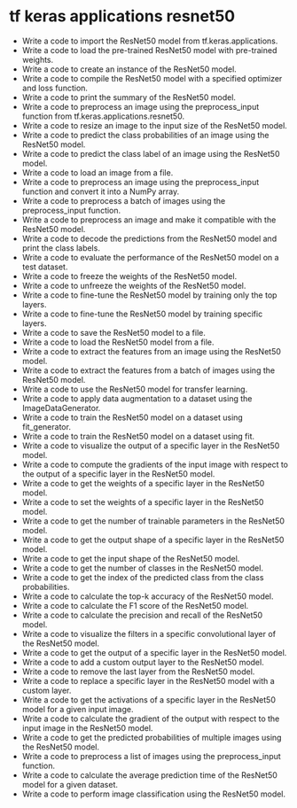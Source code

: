# tf keras applications resnet50

- Write a code to import the ResNet50 model from tf.keras.applications.
- Write a code to load the pre-trained ResNet50 model with pre-trained weights.
- Write a code to create an instance of the ResNet50 model.
- Write a code to compile the ResNet50 model with a specified optimizer and loss function.
- Write a code to print the summary of the ResNet50 model.
- Write a code to preprocess an image using the preprocess_input function from tf.keras.applications.resnet50.
- Write a code to resize an image to the input size of the ResNet50 model.
- Write a code to predict the class probabilities of an image using the ResNet50 model.
- Write a code to predict the class label of an image using the ResNet50 model.
- Write a code to load an image from a file.
- Write a code to preprocess an image using the preprocess_input function and convert it into a NumPy array.
- Write a code to preprocess a batch of images using the preprocess_input function.
- Write a code to preprocess an image and make it compatible with the ResNet50 model.
- Write a code to decode the predictions from the ResNet50 model and print the class labels.
- Write a code to evaluate the performance of the ResNet50 model on a test dataset.
- Write a code to freeze the weights of the ResNet50 model.
- Write a code to unfreeze the weights of the ResNet50 model.
- Write a code to fine-tune the ResNet50 model by training only the top layers.
- Write a code to fine-tune the ResNet50 model by training specific layers.
- Write a code to save the ResNet50 model to a file.
- Write a code to load the ResNet50 model from a file.
- Write a code to extract the features from an image using the ResNet50 model.
- Write a code to extract the features from a batch of images using the ResNet50 model.
- Write a code to use the ResNet50 model for transfer learning.
- Write a code to apply data augmentation to a dataset using the ImageDataGenerator.
- Write a code to train the ResNet50 model on a dataset using fit_generator.
- Write a code to train the ResNet50 model on a dataset using fit.
- Write a code to visualize the output of a specific layer in the ResNet50 model.
- Write a code to compute the gradients of the input image with respect to the output of a specific layer in the ResNet50 model.
- Write a code to get the weights of a specific layer in the ResNet50 model.
- Write a code to set the weights of a specific layer in the ResNet50 model.
- Write a code to get the number of trainable parameters in the ResNet50 model.
- Write a code to get the output shape of a specific layer in the ResNet50 model.
- Write a code to get the input shape of the ResNet50 model.
- Write a code to get the number of classes in the ResNet50 model.
- Write a code to get the index of the predicted class from the class probabilities.
- Write a code to calculate the top-k accuracy of the ResNet50 model.
- Write a code to calculate the F1 score of the ResNet50 model.
- Write a code to calculate the precision and recall of the ResNet50 model.
- Write a code to visualize the filters in a specific convolutional layer of the ResNet50 model.
- Write a code to get the output of a specific layer in the ResNet50 model.
- Write a code to add a custom output layer to the ResNet50 model.
- Write a code to remove the last layer from the ResNet50 model.
- Write a code to replace a specific layer in the ResNet50 model with a custom layer.
- Write a code to get the activations of a specific layer in the ResNet50 model for a given input image.
- Write a code to calculate the gradient of the output with respect to the input image in the ResNet50 model.
- Write a code to get the predicted probabilities of multiple images using the ResNet50 model.
- Write a code to preprocess a list of images using the preprocess_input function.
- Write a code to calculate the average prediction time of the ResNet50 model for a given dataset.
- Write a code to perform image classification using the ResNet50 model.